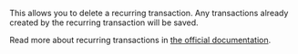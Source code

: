 This allows you to delete a recurring transaction. Any transactions already created by the recurring transaction will be saved.

Read more about recurring transactions in [the official documentation](https://drive.google.com/open?id=1VREm1K6YZzjrnh2yX5vlHHHecY_Z36qp).
